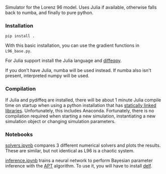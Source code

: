 Simulator for the Lorenz 96 model. Uses Julia if available, otherwise falls back to numba, and finally to pure python.

### Installation
`pip install .`

With this basic installation, you can use the gradient functions in `L96_base.py`.

For Julia support install the Julia language and [diffeqpy](https://github.com/SciML/diffeqpy).

If you don't have Julia, numba will be used instead. If numba also isn't present, interpreted numpy will be used.

### Compilation
If Julia and pydiffeq are installed, there will be about 1 minute Julia compile time on startup when using a python installation that has [statically linked libraries](https://pyjulia.readthedocs.io/en/latest/troubleshooting.html). Unfortunately, this includes Anaconda. Fortunately, there is no compilation required when starting a new simulation, instantiating a new simulation object or changing simulation parameters.

### Notebooks
[solvers.ipynb](./solvers.ipynb) compares 3 different numerical solvers and plots the results. These are similar, but not identical as L96 is a chaotic system.

[inference.ipynb](./inference.ipynb) trains a neural network to perform Bayesian parameter inference with the [APT](https://arxiv.org/abs/1905.07488) algorithm. To use it, you will have to install [delf](https://github.com/mackelab/delfi).